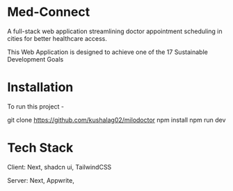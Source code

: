 
# Med-Connect
A full-stack web application streamlining doctor appointment scheduling in cities for better healthcare access.

This Web Application is designed to achieve one of the 17 Sustainable Development Goals

# Installation
To run this project -

git clone https://github.com/kushalag02/milodoctor
npm  install
npm  run dev
# Tech Stack
Client: Next, shadcn ui, TailwindCSS

Server: Next, Appwrite,
